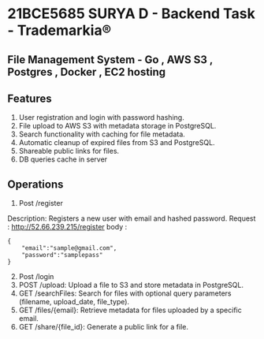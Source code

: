 # 21BCE5685 SURYA D - Backend Task - Trademarkia®

## File Management System - Go , AWS S3 , Postgres , Docker , EC2 hosting

## Features

1. User registration and login with password hashing.
2. File upload to AWS S3 with metadata storage in PostgreSQL.
3. Search functionality with caching for file metadata.
4. Automatic cleanup of expired files from S3 and PostgreSQL.
5. Shareable public links for files.
6. DB queries cache in server

## Operations

1. Post /register

Description: Registers a new user with email and hashed password.
Request :
http://52.66.239.215/register
body :

```
{
    "email":"sample@gmail.com",
    "password":"samplepass"
}
```

2. Post /login
3. POST /upload: Upload a file to S3 and store metadata in PostgreSQL.
4. GET /searchFiles: Search for files with optional query parameters (filename, upload_date, file_type).
5. GET /files/{email}: Retrieve metadata for files uploaded by a specific email.
6. GET /share/{file_id}: Generate a public link for a file.
